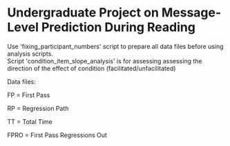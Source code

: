 # Undergraduate Project on Message-Level Prediction During Reading

Use 'fixing_participant_numbers' script to prepare all data files before using analysis scripts.  
Script 'condition_item_slope_analysis' is for assessing assessing the direction of the effect of condition (facilitated/unfacilitated)

Data files:  

FP = First Pass  

RP = Regression Path  

TT = Total Time  

FPRO = First Pass Regressions Out
